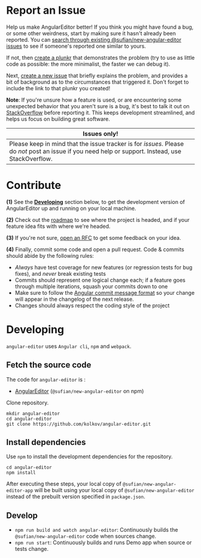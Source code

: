 
# Report an Issue

Help us make AngularEditor better! If you think you might have found a bug, or some other weirdness, start by making sure
it hasn't already been reported. You can [search through existing @sufian/new-angular-editor issues](https://github.com/kolkov/angular-editor/issues)
to see if someone's reported one similar to yours.

If not, then [create a plunkr](http://bit.ly/UIR-Plunk) that demonstrates the problem (try to use as little code
as possible: the more minimalist, the faster we can debug it).

Next, [create a new issue](https://github.com/kolkov/angular-editor/issues/new) that briefly explains the problem,
and provides a bit of background as to the circumstances that triggered it. Don't forget to include the link to
that plunkr you created!

**Note**: If you're unsure how a feature is used, or are encountering some unexpected behavior that you aren't sure
is a bug, it's best to talk it out on
[StackOverflow](http://stackoverflow.com/questions/ask?tags=angular,@sufian/new-angular-editor) before reporting it. This
keeps development streamlined, and helps us focus on building great software.


Issues only! |
-------------|
Please keep in mind that the issue tracker is for *issues*. Please do *not* post an issue if you need help or support. Instead, use StackOverflow. |

# Contribute

**(1)** See the **[Developing](#developing)** section below, to get the development version of AngularEditor up and running on your local machine.

**(2)** Check out the [roadmap](https://github.com/kolkov/angular-editor/milestones) to see where the project is headed, and if your feature idea fits with where we're headed.

**(3)** If you're not sure, [open an RFC](https://github.com/kolkov/angular-editor/issues/new?title=RFC:%20My%20idea) to get some feedback on your idea.

**(4)** Finally, commit some code and open a pull request. Code & commits should abide by the following rules:

- *Always* have test coverage for new features (or regression tests for bug fixes), and *never* break existing tests
- Commits should represent one logical change each; if a feature goes through multiple iterations, squash your commits down to one
- Make sure to follow the [Angular commit message format](https://github.com/angular/angular.js/blob/master/CONTRIBUTING.md#commit-message-format) so your change will appear in the changelog of the next release.
- Changes should always respect the coding style of the project



# Developing

`angular-editor` uses <code>Angular cli</code>, <code>npm</code> and <code>webpack</code>.

## Fetch the source code

The code for `angular-editor` is :

* [AngularEditor](https://github.com/kolkov/angular-editor) (`@sufian/new-angular-editor` on npm)

Clone repository.

```
mkdir angular-editor
cd angular-editor
git clone https://github.com/kolkov/angular-editor.git
```

## Install dependencies

Use `npm` to install the development dependencies for the repository.

```
cd angular-editor
npm install
```

After executing these steps, your local copy of `@sufian/new-angular-editor-app` will be built using your local copy of `@sufian/new-angular-editor`
instead of the prebuilt version specified in `package.json`.

## Develop

* `npm run build and watch angular-editor`: Continuously builds the `@sufian/new-angular-editor` code when sources change.
* `npm run start`: Continuously builds and runs Demo app when source or tests change.
